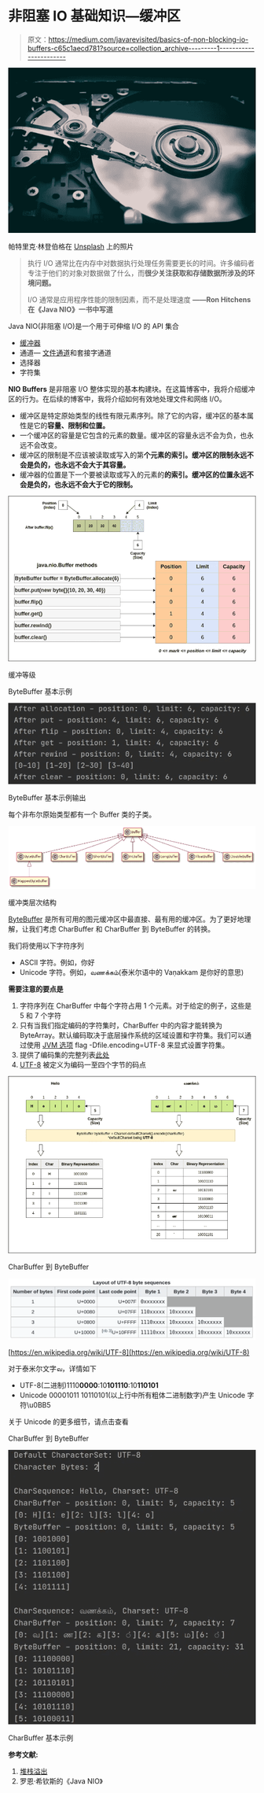 # 非阻塞 IO 基础知识—缓冲区

> 原文：<https://medium.com/javarevisited/basics-of-non-blocking-io-buffers-c65c1aecd781?source=collection_archive---------1----------------------->

![](img/5dc3841b122eb2090aef6165d355df5a.png)

帕特里克·林登伯格在 [Unsplash](https://unsplash.com/s/photos/hard-disk?utm_source=unsplash&utm_medium=referral&utm_content=creditCopyText) 上的照片

> 执行 I/O 通常比在内存中对数据执行处理任务需要更长的时间。许多编码者专注于他们的对象对数据做了什么，而**很少关注获取和存储数据所涉及的环境问题。**
> 
> I/O 通常是应用程序性能的限制因素，而不是处理速度
> **——Ron Hitchens 在《Java NIO》一书中写道**

Java NIO(非阻塞 I/O)是一个用于可伸缩 I/O 的 API 集合

*   [缓冲器](https://javarevisited.blogspot.com/2012/01/memorymapped-file-and-io-in-java.html)
*   通道— [文件通道](https://javarevisited.blogspot.com/2016/01/reading-writing-files-using-filechannel-bytebuffer-example.html#axzz6g8q23kRW)和套接字通道
*   选择器
*   字符集

**NIO Buffers** 是非阻塞 I/O 整体实现的基本构建块。在这篇博客中，我将介绍缓冲区的行为。在后续的博客中，我将介绍如何有效地处理文件和网络 I/O。

*   缓冲区是特定原始类型的线性有限元素序列。除了它的内容，缓冲区的基本属性是它的**容量、限制和位置。**
*   一个缓冲区的容量是它包含的元素的数量。缓冲区的容量永远不会为负，也永远不会改变。
*   缓冲区的限制是不应该被读取或写入的第**个元素的索引。缓冲区的限制永远不会是负的，也永远不会大于其容量。**
*   缓冲器的位置是下一个要被读取或写入的元素的**的索引。缓冲区的位置永远不会是负的，也永远不会大于它的限制。**

![](img/80eb017a77d2649c7663a17153213dd7.png)

缓冲等级

ByteBuffer 基本示例

![](img/ef00ad3c263e43626c866eb75bcbb1b2.png)

ByteBuffer 基本示例输出

每个非布尔原始类型都有一个 Buffer 类的子类。

![](img/9bf4c7febc43c9b2bb114483f5f64add.png)

缓冲类层次结构

[ByteBuffer](https://www.java67.com/2015/06/how-to-convert-bytebuffer-to-string-in-java-example.html) 是所有可用的图元缓冲区中最直接、最有用的缓冲区。为了更好地理解，让我们考虑 CharBuffer 和 CharBuffer 到 ByteBuffer 的转换。

我们将使用以下字符序列

*   ASCII 字符。例如，你好
*   Unicode 字符。例如，வணக்கம்(泰米尔语中的 Vaṇakkam 是你好的意思)

**需要注意的要点是**

1.  字符序列在 CharBuffer 中每个字符占用 1 个元素。对于给定的例子，这些是 5 和 7 个字符
2.  只有当我们指定编码的字符集时，CharBuffer 中的内容才能转换为 ByteArray。默认编码取决于底层操作系统的区域设置和字符集。我们可以通过使用 [JVM 选项](https://www.java67.com/2016/08/10-jvm-options-for-java-production-application.html) flag -Dfile.encoding=UTF-8 来显式设置字符集。
3.  提供了编码集的完整列表[此处](https://docs.oracle.com/en/java/javase/11/intl/supported-encodings.html#GUID-E20951E6-C420-4D2F-A6BE-1470B4D55B3B)
4.  [UTF-8](https://javarevisited.blogspot.com/2015/02/difference-between-utf-8-utf-16-and-utf.html#axzz6g8q23kRW) 被定义为编码一至四个字节的码点

![](img/224ea9dd6dde34ff9129b03cb1e5e26b.png)

CharBuffer 到 ByteBuffer

![](img/b45c9dcadd076343417f77f9c97ff154.png)

[https://en.wikipedia.org/wiki/UTF-8](https://en.wikipedia.org/wiki/UTF-8)

对于泰米尔文字வ，详情如下

*   UTF-8(二进制)1110**0000**:10**101110**:10**110101**
*   Unicode 00001011 10110101(以上行中所有粗体二进制数字)产生 Unicode 字符\u0BB5

关于 Unicode 的更多细节，请点击查看

CharBuffer 到 ByteBuffer

![](img/80abb3603567405a8adbe57cf942c25e.png)

CharBuffer 基本示例

**参考文献:**

1.  [堆栈溢出](https://stackoverflow.com/questions/24481238/bytebuffer-charbuffer-string-and-charset)
2.  罗恩·希钦斯的《Java NIO》